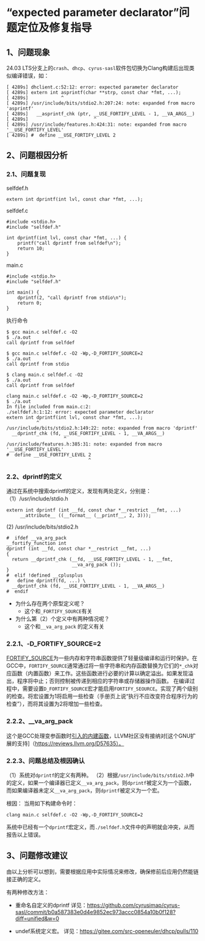 # “expected parameter declarator”问题定位及修复指导
## 1、问题现象
24.03 LTS分支上的`crash`、`dhcp`、`cyrus-sasl`软件包切换为Clang构建后出现类似编译错误，如：
```abap
[ 4289s] dhclient.c:52:12: error: expected parameter declarator
[ 4289s] extern int asprintf(char **strp, const char *fmt, ...);
[ 4289s]            ^
[ 4289s] /usr/include/bits/stdio2.h:207:24: note: expanded from macro 'asprintf'
[ 4289s]   __asprintf_chk (ptr, __USE_FORTIFY_LEVEL - 1, __VA_ARGS__)
[ 4289s]                        ^
[ 4289s] /usr/include/features.h:424:31: note: expanded from macro '__USE_FORTIFY_LEVEL'
[ 4289s] #  define __USE_FORTIFY_LEVEL 2
```
## 2、问题根因分析
### 2.1、问题复现
selfdef.h
```abap
extern int dprintf(int lvl, const char *fmt, ...);
```
selfdef.c
```abap
#include <stdio.h>
#include "selfdef.h"

int dprintf(int lvl, const char *fmt, ...) {
    printf("call dprintf from selfdef\n");
    return 10;
}
```
main.c
```abap
#include <stdio.h>
#include "selfdef.h"

int main() {
    dprintf(2, "call dprintf from stdio\n");
    return 0;
}
```
执行命令
```abap
$ gcc main.c selfdef.c -O2
$ ./a.out
call dprintf from selfdef

$ gcc main.c selfdef.c -O2 -Wp,-D_FORTIFY_SOURCE=2
$ ./a.out
call dprintf from stdio

$ clang main.c selfdef.c -O2
$ ./a.out
call dprintf from selfdef

clang main.c selfdef.c -O2 -Wp,-D_FORTIFY_SOURCE=2
$ ./a.out
In file included from main.c:2:
./selfdef.h:1:12: error: expected parameter declarator
extern int dprintf(int lvl, const char *fmt, ...);
           ^
/usr/include/bits/stdio2.h:149:22: note: expanded from macro 'dprintf'
  __dprintf_chk (fd, __USE_FORTIFY_LEVEL - 1, __VA_ARGS__)
                     ^
/usr/include/features.h:385:31: note: expanded from macro '__USE_FORTIFY_LEVEL'
#  define __USE_FORTIFY_LEVEL 2
                              ^
```
### 2.2、dprintf的定义
通过在系统中搜索dprintf的定义，发现有两处定义，分别是：
（1）/usr/include/stdio.h
```abap
extern int dprintf (int __fd, const char *__restrict __fmt, ...)
     __attribute__ ((__format__ (__printf__, 2, 3)));
```
(2) /usr/include/bits/stdio2.h
```abap
#  ifdef __va_arg_pack
__fortify_function int
dprintf (int __fd, const char *__restrict __fmt, ...)
{
  return __dprintf_chk (__fd, __USE_FORTIFY_LEVEL - 1, __fmt,
                        __va_arg_pack ());
}
#  elif !defined __cplusplus
#   define dprintf(fd, ...) \
  __dprintf_chk (fd, __USE_FORTIFY_LEVEL - 1, __VA_ARGS__)
#  endif

```
* 为什么存在两个原型定义呢？
  * 这个和`_FORTIFY_SOURCE`有关
* 为什么第（2）个定义中有两种情况呢？
  * 这个和`__va_arg_pack` 的定义有关

### 2.2.1、-D_FORTIFY_SOURCE=2
[FORTIFY_SOURCE](https://www.redhat.com/en/blog/security-technologies-fortifysource)为一些内存和字符串函数提供了轻量级编译和运行时保护。在GCC中，`FORTIFY_SOURCE`通常通过将一些字符串和内存函数替换为它们的`*_chk`对应函数（内置函数）来工作。这些函数进行必要的计算以确定溢出。如果发现溢出，程序将中止；否则控制被传递到相应的字符串或存储器操作函数。
在编译过程中，需要设置`D_FORTIFY_SOURCE`宏才能启用`FORTIFY_SEOURCE`。实现了两个级别的检查。将宏设置为1将启用一些检查（手册页上说“执行不应改变符合程序行为的检查”），而将其设置为2将增加一些检查。

### 2.2.2、__va_arg_pack
这个是GCC处理变参函数时[引入的内建函数](https://gcc.gnu.org/onlinedocs/gcc-4.7.2/gcc/Constructing-Calls.html)，LLVM社区没有接纳对[这个GNU扩展的支持]（https://reviews.llvm.org/D57635）。

### 2.2.3、问题总结及根因确认
（1）系统对`dprintf`的定义有两种。
（2）根据`/usr/include/bits/stdio2.h`中的定义，如果一个编译器已定义`__va_arg_pack`，则`dprintf`被定义为一个函数，而如果编译器未定义`__va_arg_pack`，则`dprintf`被定义为一个宏。

根因：
当用如下构建命令时：
```abap
clang main.c selfdef.c -O2 -Wp,-D_FORTIFY_SOURCE=2
```
系统中已经有一个`dprintf`宏定义，而`./selfdef.h`文件中的声明就会冲突，从而报告以上错误。

## 3、问题修改建议
由以上分析可以想到，需要根据应用中实际情况来修改，确保修前后应用仍然能链接正确的定义。

有两种修改方法：
* 重命名自定义的dprintf
详见：https://github.com/cyrusimap/cyrus-sasl/commit/b0a587383e0d4e9852ec973accc0854a10b0f128?diff=unified&w=0

* undef系统定义宏。
详见：https://gitee.com/src-openeuler/dhcp/pulls/110
